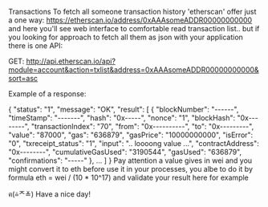 Transactions
To fetch all someone transaction history 'etherscan' offer just a one way: https://etherscan.io/address/0xAAAsomeADDR00000000000 and here you'll see web interface to comfortable read transaction list.. but if you looking for approach to fetch all them as json with your application there is one API:

GET: http://api.etherscan.io/api?module=account&action=txlist&address=0xAAAsomeADDR00000000000&sort=asc

Example of a response:

{
  "status": "1",
  "message": "OK",
  "result": [
    {
      "blockNumber": "------",
      "timeStamp": "-------",
      "hash": "0x-----",
      "nonce": "1",
      "blockHash": "0x--------",
      "transactionIndex": "70",
      "from": "0x----------",
      "to": "0x---------",
      "value": "87000",
      "gas": "636879",
      "gasPrice": "10000000000",
      "isError": "0",
      "txreceipt_status": "1",
      "input": ".. loooong value ...",
      "contractAddress": "0x--------",
      "cumulativeGasUsed": "3190544",
      "gasUsed": "636879",
      "confirmations": "-----"
    },
    ...
  ]
}
Pay attention a value gives in wei and you might convert it to eth before use it in your processes, you albe to do it by formula eth = wei / (10 * 10^17) and validate your result here for example

ฅ(≚ᄌ≚) Have a nice day!

